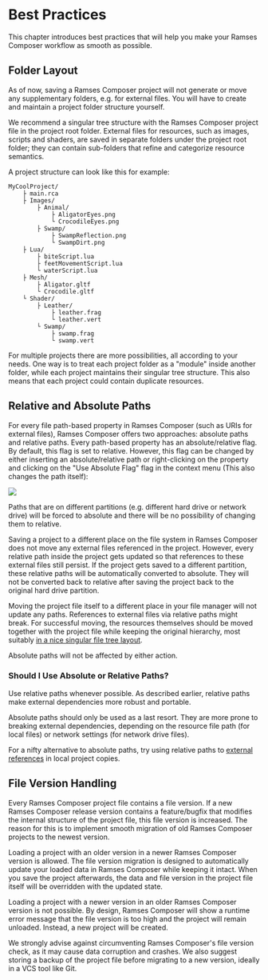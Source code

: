 <!--
SPDX-License-Identifier: MPL-2.0

This file is part of Ramses Composer
(see https://github.com/COVESA/ramses-composer-docs).

This Source Code Form is subject to the terms of the Mozilla Public License, v. 2.0.
If a copy of the MPL was not distributed with this file, You can obtain one at http://mozilla.org/MPL/2.0/.
-->
# Best Practices

This chapter introduces best practices that will help you make your Ramses Composer workflow as smooth as possible.


## Folder Layout

As of now, saving a Ramses Composer project will not generate or move any supplementary folders, e.g. for external files. You will have to create and maintain a project folder structure yourself.

We recommend a singular tree structure with the Ramses Composer project file in the project root folder. External files for resources, such as images, scripts and shaders, are saved in separate folders under the project root folder; they can contain sub-folders that refine and categorize resource semantics.

A project structure can look like this for example:

```
MyCoolProject/
    ├ main.rca
    ├ Images/
        ├ Animal/
            ├ AligatorEyes.png
            └ CrocodileEyes.png
        ├ Swamp/
            ├ SwampReflection.png
            └ SwampDirt.png
    ├ Lua/
        ├ biteScript.lua
        ├ feetMovementScript.lua
        └ waterScript.lua
    ├ Mesh/
        ├ Aligator.gltf
        └ Crocodile.gltf
    └ Shader/
        ├ Leather/
            ├ leather.frag
            └ leather.vert
        └ Swamp/
            ├ swamp.frag
            └ swamp.vert
```

For multiple projects there are more possibilities, all according to your needs. One way is to treat each project folder as a "module" inside another folder, while each project maintains their singular tree structure. This also means that each project could contain duplicate resources.


## Relative and Absolute Paths

For every file path-based property in Ramses Composer (such as URIs for external files), Ramses Composer offers two approaches: absolute paths and relative paths. Every path-based property has an absolute/relative flag. By default, this flag is set to relative. However, this flag can be changed by either inserting an absolute/relative path or right-clicking on the property and clicking on the "Use Absolute Flag" flag in the context menu (This also changes the path itself):

![](docs/absolute_relative_option.png)

Paths that are on different partitions (e.g. different hard drive or network drive) will be forced to absolute and there will be no possibility of changing them to relative.

Saving a project to a different place on the file system in Ramses Composer does not move any external files referenced in the project. However, every relative path inside the project gets updated so that references to these external files still persist. If the project gets saved to a different partition, these relative paths will be automatically converted to absolute. They will not be converted back to relative after saving the project back to the original hard drive partition.

Moving the project file itself to a different place in your file manager will not update any paths. References to external files via relative paths might break. For successful moving, the resources themselves should be moved together with the project file while keeping the original hierarchy, most suitably [in a nice singular file tree layout](#folder-layout).

Absolute paths will not be affected by either action.

### Should I Use Absolute or Relative Paths?

Use relative paths whenever possible. As described earlier, relative paths make external dependencies more robust and portable.

Absolute paths should only be used as a last resort. They are more prone to breaking external dependencies, depending on the resource file path (for local files) or network settings (for network drive files).

For a nifty alternative to absolute paths, try using relative paths to
[external references](../external_references/README.md) in local project copies.


## File Version Handling

Every Ramses Composer project file contains a file version. If a new Ramses Composer release version contains a feature/bugfix that modifies the internal structure of the project file, this file version is increased. The reason for this is to implement smooth migration of old Ramses Composer projects to the newest version.

Loading a project with an older version in a newer Ramses Composer version is allowed. The file version migration is designed to automatically update your loaded data in Ramses Composer while keeping it intact. When you save the project afterwards, the data and file version in the project file itself will be overridden with the updated state.

Loading a project with a newer version in an older Ramses Composer version is not possible. By design, Ramses Composer will show a runtime error message that the file version is too high and the project will remain unloaded. Instead, a new project will be created.

We strongly advise against circumventing Ramses Composer's file version check, as it may cause data corruption and crashes. We also suggest storing a backup of the project file before migrating to a new version, ideally in a VCS tool like Git.
